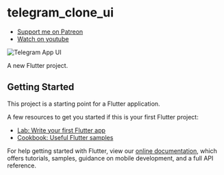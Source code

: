 # telegram_clone_ui

- [Support me on Patreon](https://www.patreon.com/sopheamenvan?fan_landing=true)
- [Watch on youtube](https://www.youtube.com/watch?v=erbFu21T3l8)

![Telegram App UI](https://user-images.githubusercontent.com/16510597/174607709-57f40999-0d68-4245-90be-7d3b99c89ef4.jpeg)

A new Flutter project.

## Getting Started

This project is a starting point for a Flutter application.

A few resources to get you started if this is your first Flutter project:

- [Lab: Write your first Flutter app](https://flutter.dev/docs/get-started/codelab)
- [Cookbook: Useful Flutter samples](https://flutter.dev/docs/cookbook)

For help getting started with Flutter, view our
[online documentation](https://flutter.dev/docs), which offers tutorials,
samples, guidance on mobile development, and a full API reference.
